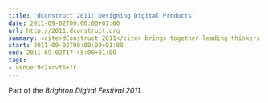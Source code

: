 ```yaml
---
title: 'dConstruct 2011: Designing Digital Products'
date: 2011-09-02T09:00:00+01:00
url: http://2011.dconstruct.org
summary: <cite>dConstruct 2011</cite> brings together leading thinkers from the fields of interaction design, mobile design and ubiquitous computing to explore how we can bridge the gap between physical and digital product design.
start: 2011-09-02T09:00:00+01:00
end: 2011-09-02T17:45:00+01:00
tags:
- venue:9c2xrvf6+fr
---
```

Part of the _Brighton Digital Festival 2011_.
